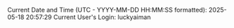 Current Date and Time (UTC - YYYY-MM-DD HH:MM:SS formatted): 2025-05-18 20:57:29
Current User's Login: luckyaiman
